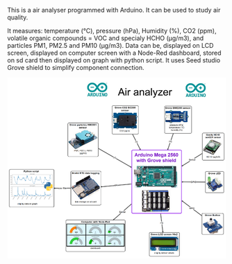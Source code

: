 This is a air analyser programmed with Arduino. It can be used to study air quality.

It measures: temperature (°C), pressure (hPa), Humidity (%), CO2 (ppm), volatile organic compounds = VOC and specialy HCHO (µg/m3), and particles PM1, PM2.5 and PM10 (µg/m3).
Data can be,  displayed on LCD screen, displayed on computer screen with a Node-Red dashboard, stored on sd card then displayed on graph with python script.
It uses Seed studio Grove shield to simplify component connection.

![](carte_english.png)


